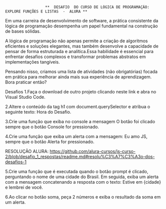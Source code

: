                       **  DESAFIO  DO CURSO DE LÓGICA DE PROGRAMAÇÃO: EXPLORE FUNÇÕES E LISTAS  -  ALURA **


Em uma carreira de desenvolvimento de software, a prática consistente da lógica de programação desempenha um papel fundamental na construção de bases sólidas.

A lógica de programação não apenas permite a criação de algoritmos eficientes e soluções elegantes, mas também desenvolve a capacidade de pensar de forma estruturada e analítica.Essa habilidade é essencial para enfrentar desafios complexos e transformar problemas abstratos em implementações tangíveis.

Pensando nisso, criamos uma lista de atividades (não obrigatórias) focada em prática para melhorar ainda mais sua experiência de aprendizagem. Bora praticar então?

Desafios
 1.Faça o download de outro projeto clicando neste link e abra no Visual Studio Code.

2.Altere o conteúdo da tag h1 com document.querySelector e atribua o seguinte texto: Hora do Desafio.

3.Crie uma função que exiba no console a mensagem O botão foi clicado sempre que o botão Console for pressionado.

4.Crie uma função que exiba um alerta com a mensagem: Eu amo JS, sempre que o botão Alerta for pressionado.

RESOLUÇÃO ALURA: https://github.com/alura-cursos/js-curso-2/blob/desafio_1_respostas/readme.md#resolu%C3%A7%C3%A3o-dos-desafios-1

5.Crie uma função que é executada quando o botão prompt é clicado, perguntando o nome de uma cidade do Brasil. Em seguida, exiba um alerta com a mensagem concatenando a resposta com o texto: Estive em {cidade} e lembrei de você.

6.Ao clicar no botão soma, peça 2 números e exiba o resultado da soma em um alerta.

